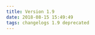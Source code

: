 ```yaml
---
title: Version 1.9
date: 2018-08-15 15:49:49 
tags: changelogs 1.9 deprecated
---
```

<script src="https://gist.github.com/spinnaker-release/942a9ed21d2555ae15b82a036a140e3a.js"/>
